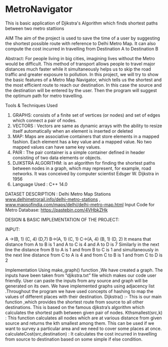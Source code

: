 # MetroNavigator
This is basic application of Djikstra's Algorithm which finds shortest paths between two metro stattions

AIM
The aim of the project is used to save the time of a user by suggesting the shortest possible route with reference to Delhi Metro Map. 
It can also compute the cost incurred in travelling from Destination A to Destination B 

Abstract: 
For people living in big cities, imagining lives without the Metro would be difficult. This method of transport allows people to travel major distances much faster while it simultaneously helps us to skip the road traffic and greater exposure to pollution.
 In this project, we will try to show the basic features of a Metro Map Navigator, which tells us the shortest and the most efficient route to reach our destination. In this case the source and the destination will be entered by the user. Then the program will suggest the optimum path for metro travelling. 

Tools & Techniques Used  
1.	GRAPHS:  consists of a finite set of vertices (or nodes) and set of edges which connect a pair of nodes.
2.	VECTORS : Vectors are same as dynamic arrays with the ability to resize itself automatically when an element is inserted or deleted
3.	MAP: Maps are associative containers that store elements in a mapped fashion. Each element has a key value and a mapped value. No two mapped values can have same key values.
4.	PAIR : The pair container is a simple container defined in <utility> header consisting of two data elements or objects.
5.	DJIKSTRA ALGORITHM:  is an algorithm for finding the shortest paths between nodes in a graph, which may represent, for example, road networks. It was conceived by computer scientist Edsger W. Dijkstra in 1956 
6.	Language Used :   C++ 14.0

DATASET DESCRIPTION : Delhi Metro Map Stations www.delhimetrorail.info/delhi-metro-stations , www.mapsofindia.com/maps/delhi/delhi-metro-map.html
Input Code for Metro Database: https://pastebin.com/4VHbkZHk

DESIGN & BASIC IMPLEMENTATION OF THE PROJECT: 

INPUT: 

A ->(B, 1) (C, 4) (D,7) 
B->(A, 1) (C, 1) 
C->(A, 4) (B, 1) (D, 2) 
It means that distance from A to B is 1 and A to C is 4 and A to D is 7 
Similarly in the next line the distance from B to A is 1 and from B to C is 1 and simultaneously in the next line distance from C to A is 4 and from C to B is 1 and from C to D is 2

Implementation
Using make_graph() function ,We have created a graph. The inputs have been taken from “djikstra.txt” file which makes our code user friendly. User can paste the inputs from any source and graph will be generated on its own. 
We have implemented graphs using adjacency list .Throughout the program we have used concepts of hashing to map the values of different places with their destination. 
Dijkstra() :- This is our main function ,which provides the shortest route from source to all other destinations. This is based on the famous djikstra’s algorithm which calculates the shortest path between given pair of nodes.
Kthsmallest(src,k) : This function calculates all nodes which are at various distance from given source and returns the kth smallest among them.
This can be used if we want to survey a particular area and we need to cover some places at once.
calculateCost(src,destination) : It calculates the cost incurred in travelling from source to destination based on some simple if else condition.


 

 
 
 
 
 
 

